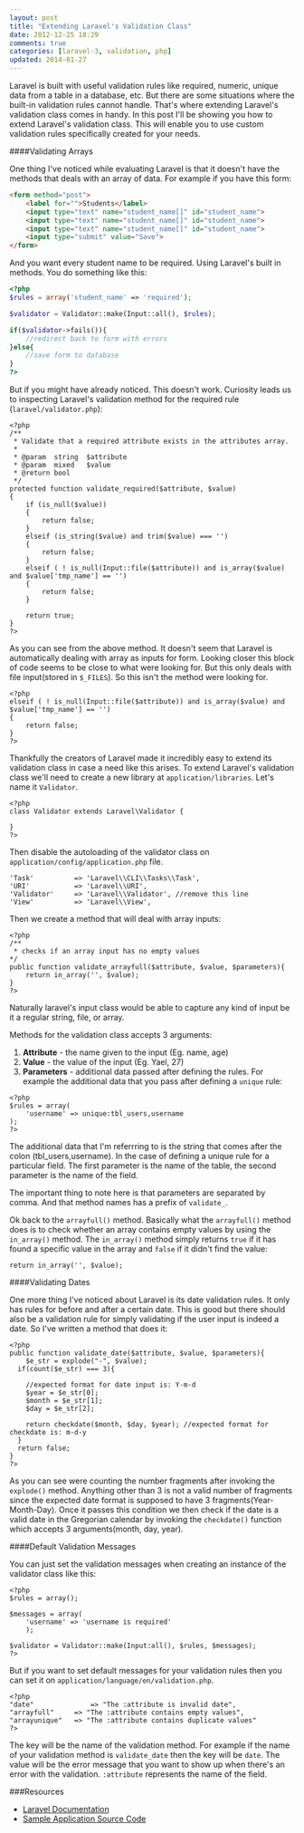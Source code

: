 ```yaml
---
layout: post
title: "Extending Laravel's Validation Class"
date: 2012-12-25 18:29
comments: true
categories: [laravel-3, validation, php]
updated: 2014-01-27
---
```


Laravel is built with useful validation rules like required, numeric, unique data from a table in a database, etc.
But there are some situations where the built-in validation rules cannot handle.
That's where extending Laravel's validation class comes in handy.
In this post I'll be showing you how to extend Laravel's validation class. 
This will enable you to use custom validation rules specifically created for your needs.

<!--More-->


####Validating Arrays

One thing I've noticed while evaluating Laravel is that it doesn't have the methods that deals with an array of data.
For example if you have this form:

```html
<form method="post">
	<label for="">Students</label>
	<input type="text" name="student_name[]" id="student_name">
	<input type="text" name="student_name[]" id="student_name">
	<input type="text" name="student_name[]" id="student_name">
	<input type="submit" value="Save">
</form>
```

And you want every student name to be required. Using Laravel's built in methods. You do something like this:

```php
<?php
$rules = array('student_name' => 'required');

$validator = Validator::make(Input::all(), $rules);

if($validator->fails()){
	//redirect back to form with errors
}else{
	//save form to database
}
?>
```

But if you might have already noticed. This doesn't work. 
Curiosity leads us to inspecting Laravel's validation method for the required rule (```laravel/validator.php```): 

```
<?php
/**
 * Validate that a required attribute exists in the attributes array.
 *
 * @param  string  $attribute
 * @param  mixed   $value
 * @return bool
 */
protected function validate_required($attribute, $value)
{
	if (is_null($value))
	{
		return false;
	}
	elseif (is_string($value) and trim($value) === '')
	{
		return false;
	}
	elseif ( ! is_null(Input::file($attribute)) and is_array($value) and $value['tmp_name'] == '')
	{
		return false;
	}

	return true;
}
?>
```

As you can see from the above method. It doesn't seem that Laravel is automatically dealing with array as inputs for form. Looking closer this block of code seems to be close to what were looking for. But this only deals with file input(stored in ```$_FILES```). So this isn't the method were looking for.

```
<?php
elseif ( ! is_null(Input::file($attribute)) and is_array($value) and $value['tmp_name'] == '')
{
	return false;
}
?>
```

Thankfully the creators of Laravel made it incredibly easy to extend its validation class in case a need like this arises. To extend Laravel's validation class we'll need to create a new library at ```application/libraries```.
Let's name it ```Validator```.

```
<?php
class Validator extends Laravel\Validator {

}
?>	
```

Then disable the autoloading of the validator class on ```application/config/application.php``` file.

```
'Task'       	=> 'Laravel\\CLI\\Tasks\\Task',
'URI'        	=> 'Laravel\\URI',
'Validator'  	=> 'Laravel\\Validator', //remove this line
'View'       	=> 'Laravel\\View',
```

Then we create a method that will deal with array inputs:

```
<?php
/**
 * checks if an array input has no empty values
*/
public function validate_arrayfull($attribute, $value, $parameters){
	return in_array('', $value);
}
?>
```

Naturally laravel's input class would be able to capture any kind of input be it a regular string, file, or array.

Methods for the validation class accepts 3 arguments:

1. **Attribute** - the name given to the input (Eg. name, age)
2. **Value** - the value of the input (Eg. Yael, 27)
3. **Parameters** -  additional data passed after defining the rules.
For example the additional data that you pass after defining a ```unique``` rule:

```
<?php
$rules = array(
	'username' => unique:tbl_users,username
);
?>
```

The additional data that I'm referrring to is the string that comes after the colon (tbl_users,username).
In the case of defining a unique rule for a particular field. The first parameter is the name of the table, the second parameter is the name of the field.

The important thing to note here is that parameters are separated by comma.
And that method names has a prefix of ```validate_```.


Ok back to the ```arrayfull()``` method. 
Basically what the ```arrayfull()``` method does is to check whether an array contains empty values 
by using the ```in_array()``` method. The ```in_array()``` method simply returns ```true``` if it has found a specific value in the array and ```false``` if it didn't find the value:

```
return in_array('', $value);
```

####Validating Dates

One more thing I've noticed about Laravel is its date validation rules. 
It only has rules for before and after a certain date.
This is good but there should also be a validation rule for simply validating if
the user input is indeed a date. So I've written a method that does it:

```
<?php
public function validate_date($attribute, $value, $parameters){
	$e_str = explode("-", $value);
  if(count($e_str) === 3){
    
    //expected format for date input is: Y-m-d
    $year = $e_str[0];
    $month = $e_str[1];
    $day = $e_str[2];

    return checkdate($month, $day, $year); //expected format for checkdate is: m-d-y
  }
  return false;
}
?>
```

As you can see were counting the number fragments after invoking the ```explode()``` method.
Anything other than 3 is not a valid number of fragments since the expected date format is supposed
to have 3 fragments(Year-Month-Day).
Once it passes this condition we then check if the date is a valid date in the Gregorian calendar 
by invoking the ```checkdate()``` function which accepts 3 arguments(month, day, year).


####Default Validation Messages

You can just set the validation messages when creating an instance of the validator class like this:

```
<?php
$rules = array();

$messages = array(
	'username' => 'username is required'
	);
	
$validator = Validator::make(Input:all(), $rules, $messages);
?>	
```

But if you want to set default messages for your 
validation rules then you can set it on ```application/language/en/validation.php```.

```
<?php
"date"		 		=> "The :attribute is invalid date",
"arrayfull"		=> "The :attribute contains empty values",
"arrayunique"	=> "The :attribute contains duplicate values"
?>
```

The key will be the name of the validation method. 
For example if the name of your validation method is ```validate_date``` then the key will be ```date```.
The value will be the error message that you want to show up when there's an error with the validation.
```:attribute``` represents the name of the field.



###Resources

- [Laravel Documentation](http://laravel.com/docs)
- [Sample Application Source Code](https://github.com/anchetaWern/tutorials/tree/master/extending_laravels_validation_class/application)
